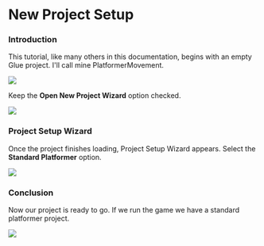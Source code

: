 # New Project Setup

### Introduction

This tutorial, like many others in this documentation, begins with an empty Glue project. I'll call mine PlatformerMovement.

![](../../../.gitbook/assets/2023-02-img\_63e0332764d5d.png)

Keep the **Open New Project Wizard** option checked.

![](../../../.gitbook/assets/2023-02-img\_63e03370b7721.png)

### Project Setup Wizard

Once the project finishes loading, Project Setup Wizard appears. Select the **Standard Platformer** option.

![](../../../.gitbook/assets/2023-02-img\_63e033c5907ee.png)

### Conclusion

Now our project is ready to go. If we run the game we have a standard platformer project.

![](../../../.gitbook/assets/2023-02-img\_63e0343d49f58.png)